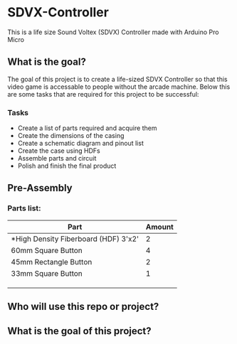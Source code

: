 # SDVX-Controller
This is a life size Sound Voltex (SDVX) Controller made with Arduino Pro Micro

## What is the goal?
The goal of this project is to create a life-sized SDVX Controller so that this video game is accessable to people without the arcade machine. Below this are some tasks that are required for this project to be successful: 

### Tasks
- Create a list of parts required and acquire them
- Create the dimensions of the casing
- Create a schematic diagram and pinout list
- Create the case using HDFs
- Assemble parts and circuit 
- Polish and finish the final product

## Pre-Assembly

### Parts list: 
| Part | Amount |
| ----------- | ----------- |
| *High Density Fiberboard (HDF) 3'x2' | 2 | 
| 60mm Square Button | 4 |
| 45mm Rectangle Button | 2 |
| 33mm Square Button | 1 |
|  |  |
|  |  |
|  |  |


## Who will use this repo or project?


## What is the goal of this project?

